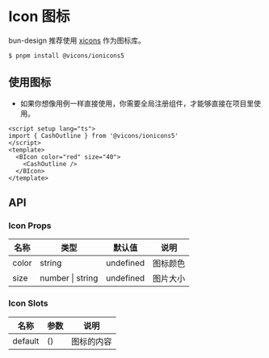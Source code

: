 # Icon 图标

bun-design 推荐使用 [xicons](https://www.xicons.org/#/) 作为图标库。

```
$ pnpm install @vicons/ionicons5
```

## 使用图标

- 如果你想像用例一样直接使用，你需要全局注册组件，才能够直接在项目里使用。

<script setup lang="ts">
import { CashOutline } from '@vicons/ionicons5'
</script>

<BIcon color="red" size="40" >
<CashOutline/>
</BIcon>

<BIcon color="green" size="40">
  <CashOutline/>
</BIcon>
<BIcon color="blue" size="40">
  <CashOutline/>
</BIcon>
<div>

<BIcon color="red" size="60">
  <CashOutline/>
</BIcon>

<BIcon color="green" size="60">
  <CashOutline/>
</BIcon>

<BIcon color="blue" size="60">
  <CashOutline/>
</BIcon>
</div>

```vue
<script setup lang="ts">
import { CashOutline } from '@vicons/ionicons5'
</script>
<template>
  <BIcon color="red" size="40">
    <CashOutline />
  </BIcon>
</template>
```

## API

### Icon Props

| 名称  | 类型             | 默认值    | 说明     |
| ----- | ---------------- | --------- | -------- |
| color | string           | undefined | 图标颜色 |
| size  | number \| string | undefined | 图片大小 |

### Icon Slots

| 名称    | 参数 | 说明       |
| ------- | ---- | ---------- |
| default | ()   | 图标的内容 |
